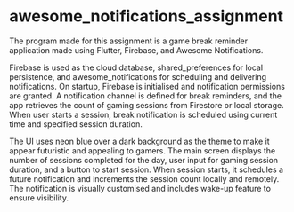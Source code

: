 # awesome_notifications_assignment

The program made for this assignment is a game break reminder application made using Flutter, Firebase, and Awesome Notifications.

Firebase is used as the cloud database, shared_preferences for local persistence, and awesome_notifications for scheduling and delivering notifications. On startup, Firebase is initialised and notification permissions are granted. A notification channel is defined for break reminders, and the app retrieves the count of gaming sessions from Firestore or local storage. When user starts a session, break notification is scheduled using current time and specified session duration.

The UI uses neon blue over a dark background as the theme to make it appear futuristic and appealing to gamers. The main screen displays the number of sessions completed for the day, user input for gaming session duration, and a button to start session. When session starts, it schedules a future notification and increments the session count locally and remotely. The notification is visually customised and includes wake-up feature to ensure visibility.
